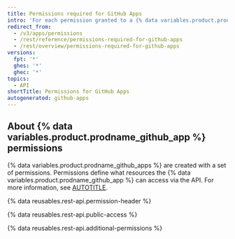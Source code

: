 ```yaml
---
title: Permissions required for GitHub Apps
intro: 'For each permission granted to a {% data variables.product.prodname_github_app %}, these are the REST API endpoints that the app can use.'
redirect_from:
  - /v3/apps/permissions
  - /rest/reference/permissions-required-for-github-apps
  - /rest/overview/permissions-required-for-github-apps
versions:
  fpt: '*'
  ghes: '*'
  ghec: '*'
topics:
  - API
shortTitle: Permissions for GitHub Apps
autogenerated: github-apps
---
```


## About {% data variables.product.prodname_github_app %} permissions

{% data variables.product.prodname_github_apps %} are created with a set of permissions. Permissions define what resources the {% data variables.product.prodname_github_app %} can access via the API. For more information, see [AUTOTITLE](/apps/creating-github-apps/creating-github-apps/setting-permissions-for-github-apps).

{% data reusables.rest-api.permission-header %}

{% data reusables.rest-api.public-access %}

{% data reusables.rest-api.additional-permissions %}

<!-- The content of this page is rendered as a NextJS page component. -->
